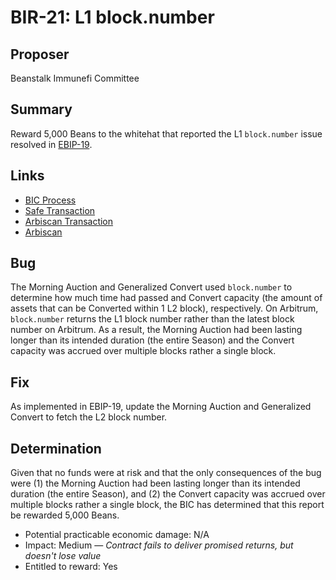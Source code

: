 # BIR-21: L1 block.number

## Proposer

Beanstalk Immunefi Committee

## Summary

Reward 5,000 Beans to the whitehat that reported the L1 `block.number` issue resolved in [EBIP-19](https://arweave.net/ykNMX6ZzhuT_M4FaCbxPV3do87V3RPAYBoPxO09U5lI).

## Links

* [BIC Process](https://docs.bean.money/governance/beanstalk/bic-process)
* [Safe Transaction](https://app.safe.global/transactions/tx?safe=arb1:0x390b023d316c2e92dd96A9bcC7fAe8dB12A2fBC1&id=multisig_0x390b023d316c2e92dd96A9bcC7fAe8dB12A2fBC1_0x480a0e41342c588d544e70999e81e8a8a99c7c4cf69dbf3e4a8ef30660d0e214)
* [Arbiscan Transaction](https://arbiscan.io/tx/0x70df7393caf7c98aaea596728a74d97fb9e86740ff1f91c30bf628a8d57dcbd3)
* [Arbiscan](https://arweave.net/iq85yCgAd-S6W7p3yQGY1kDt58bCOuXN6Skh6_TCTgg)

## Bug

The Morning Auction and Generalized Convert used `block.number` to determine how much time had passed and Convert capacity (the amount of assets that can be Converted within 1 L2 block), respectively. On Arbitrum, `block.number` returns the L1 block number rather than the latest block number on Arbitrum. As a result, the Morning Auction had been lasting longer than its intended duration (the entire Season) and the Convert capacity was accrued over multiple blocks rather a single block.

## Fix

As implemented in EBIP-19, update the Morning Auction and Generalized Convert to fetch the L2 block number.

## Determination

Given that no funds were at risk and that the only consequences of the bug were (1) the Morning Auction had been lasting longer than its intended duration (the entire Season), and (2) the Convert capacity was accrued over multiple blocks rather a single block, the BIC has determined that this report be rewarded 5,000 Beans.

* Potential practicable economic damage: N/A
* Impact: Medium — _Contract fails to deliver promised returns, but doesn't lose value_
* Entitled to reward: Yes
